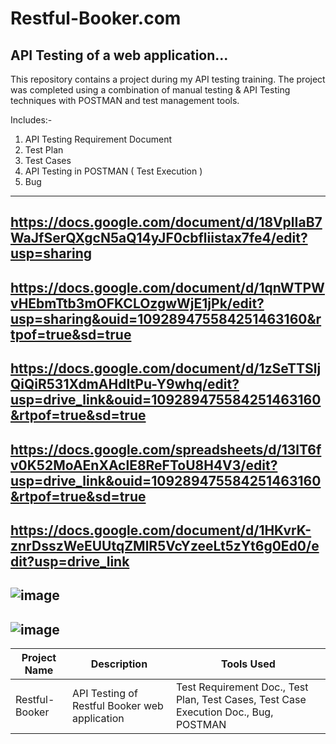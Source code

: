 # Restful-Booker.com
API Testing of a web application...
-------------------------------------
This repository contains a project during my API testing training. The project was completed using a combination of manual testing & API Testing techniques with POSTMAN and test management tools.

Includes:-
1. API Testing Requirement Document
2. Test Plan
3. Test Cases
4. API Testing in POSTMAN ( Test Execution )
5. Bug
--------------------------------------------
https://docs.google.com/document/d/18VplIaB7WaJfSerQXgcN5aQ14yJF0cbfliistax7fe4/edit?usp=sharing
------------------------------------------------------------------------------------------------
https://docs.google.com/document/d/1qnWTPWvHEbmTtb3mOFKCLOzgwWjE1jPk/edit?usp=sharing&ouid=109289475584251463160&rtpof=true&sd=true
-----------------------------------------------------------------------------------------------------------------------------------
https://docs.google.com/document/d/1zSeTTSljQiQiR531XdmAHdItPu-Y9whq/edit?usp=drive_link&ouid=109289475584251463160&rtpof=true&sd=true
--------------------------------------------------------------------------------------------------------------------------------------
https://docs.google.com/spreadsheets/d/13lT6fv0K52MoAEnXAclE8ReFToU8H4V3/edit?usp=drive_link&ouid=109289475584251463160&rtpof=true&sd=true
------------------------------------------------------------------------------------------------------------------------------------------
https://docs.google.com/document/d/1HKvrK-znrDsszWeEUUtqZMlR5VcYzeeLt5zYt6g0Ed0/edit?usp=drive_link
------------------------------------------------------------------------------------------------
![image](https://github.com/Ratul-Tester/Restful-Booker/assets/167166555/1b03365f-1608-46ea-a27f-85f9c99d8fab)
--------------------------------------------------------------------------------------------------------------
![image](https://github.com/Ratul-Tester/Restful-Booker/assets/167166555/f89e2b6d-b005-4c1e-b146-60286dd8087f)
------------------------------------------------------------------------------------------------------------------------------------------
| Project Name    |                       Description                       |        Tools Used        |
|-----------------|---------------------------------------------------------|--------------------------|
| Restful-Booker  |      API Testing of Restful Booker web application      |Test Requirement Doc., Test Plan, Test Cases, Test Case Execution Doc., Bug, POSTMAN|
